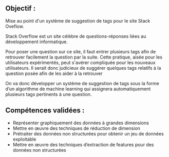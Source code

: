 ## Objectif : 

Mise au point d'un système de suggestion de tags pour le site Stack Oveflow.

Stack Overflow est un site célèbre de questions-réponses liées au développement informatique.

Pour poser une question sur ce site, il faut entrer plusieurs tags afin de retrouver facilement la question par la suite. Cette pratique, aisée pour les utilisateurs expérimentés, peut s'avérer compliquée pour les nouveaux utilisateurs. Il serait donc judicieux de suggérer quelques tags relatifs à la question posée afin de les aider à la retrouver 

On va donc développer un système de suggestion de tags sous la forme d’un algorithme de machine learning qui assignera automatiquement plusieurs tags pertinents à une question.

## Compétences validées :

* Représenter graphiquement des données à grandes dimensions
* Mettre en œuvre des techniques de réduction de dimension
* Prétraiter des données non structurées pour obtenir un jeu de données exploitable
* Mettre en œuvre des techniques d’extraction de features pour des données non structurées
